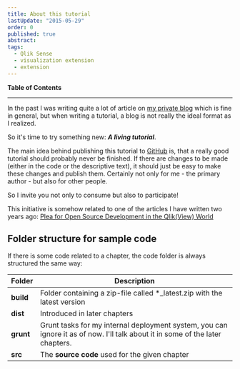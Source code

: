 ```yaml
---
title: About this tutorial
lastUpdate: "2015-05-29"
order: 0
published: true
abstract:
tags:
  - Qlik Sense
  - visualization extension
  - extension
---
```


**Table of Contents**
<!-- toc -->
---


In the past I was writing quite a lot of article on [my private blog](http://qliksite.io) which is fine in general, but when writing a tutorial, a blog is not really the ideal format as I realized.

So it's time to try something new: ***A living tutorial***.

The main idea behind publishing this tutorial to [GitHub](http://github.com) is, that a really good tutorial should probably never be finished. If there are changes to be made (either in the code or the descriptive text), it should just be easy to make these changes and publish them. Certainly not only for me - the primary author - but also for other people.

So I invite you not only to consume but also to participate!

This initiative is somehow related to one of the articles I have written two years ago: [Plea for Open Source Development in the Qlik(View) World](http://www.qlikblog.at/3040/plea-for-open-source-development-in-the-qlikview-world/)

## Folder structure for sample code

If there is some code related to a chapter, the code folder is always structured the same way:

Folder				| Description
-------------------	| -------------------------------------------------------------
**build**			| Folder containing a zip-file called *_latest.zip with the latest version
**dist**			| Introduced in later chapters
**grunt**			| Grunt tasks for my internal deployment system, you can ignore it as of now. I'll talk about it in some of the later chapters.
**src**				| The **source code** used for the given chapter

